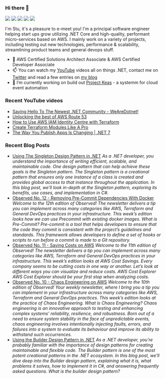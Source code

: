 ### Hi there 👋

[![](https://img.shields.io/badge/-@CodeWithStu-%231DA1F2?style=flat-square&logo=twitter&logoColor=ffffff)](https://twitter.com/CodeWithStu)
[![](https://img.shields.io/badge/-CodeWithStu-white?style=flat-square&logo=discord)](https://discord.codewithstu.tv)
[![](https://img.shields.io/badge/-@im5tu-black?style=flat-square&logo=github)](https://bit.ly/im5tu-github)
[![](https://img.shields.io/badge/-CodeWithStu-red?style=flat-square&logo=youtube)](https://bit.ly/im5tu-yt-sub)
[![](https://img.shields.io/badge/-Stuart%20Blackler-blue?style=flat-square&logo=Linkedin&logoColor=white)](https://bit.ly/im5tu-li)

I'm Stu, it's a pleasure to e-meet you! I'm a principal software engineer helping start ups grow utilizing .NET Core and high-quality, performant micro-services based on AWS. I mainly work on a variety of projects, including testing out new technologies, performance & scalability, streamlining product teams and general devops stuff.

- 🌱 AWS Certified Solutions Architect Associate & AWS Certified Developer Associate
- 📫 You can watch my [YouTube](https://bit.ly/im5tu-yt-sub) videos all on things .NET, contact me on [Twitter](https://twitter.com/CodeWithStu) and read a few entries on [my blog](https://bit.ly/im5tu-articles)
- 🔭 I’m currently working on build out [Project Keas](https://github.com/projectkeas) - a systemm for cloud event automation

### Recent YouTube videos
<!--START_SECTION:youtube-->
- [Saying Hello To The Newest .NET Community - WeAreDotnet!](https:&#x2F;&#x2F;www.youtube.com&#x2F;watch?v&#x3D;nPkNC1msADc)
- [Unlocking the best of AWS Route 53](https:&#x2F;&#x2F;www.youtube.com&#x2F;watch?v&#x3D;oKyouRHsSVw)
- [How to Use AWS IAM Identity Centre with Terraform](https:&#x2F;&#x2F;www.youtube.com&#x2F;watch?v&#x3D;CfA-pOQK8Fg)
- [Create Terraform Modules Like A Pro](https:&#x2F;&#x2F;www.youtube.com&#x2F;watch?v&#x3D;UvuFWued8_M)
- [The Way You Publish Apps Is Changing | .NET 7](https:&#x2F;&#x2F;www.youtube.com&#x2F;watch?v&#x3D;a88szDQ1AEo)
<!--END_SECTION:youtube-->
### Recent Blog Posts
<!--START_SECTION:blog-->
- [Using The Singleton Design Pattern in .NET](https:&#x2F;&#x2F;im5tu.io&#x2F;article&#x2F;2023&#x2F;05&#x2F;using-the-singleton-design-pattern-in-.net&#x2F;) 
*As a .NET developer, you understand the importance of writing efficient, scalable, and maintainable code. One design pattern that can help achieve these goals is the Singleton pattern. The Singleton pattern is a creational pattern that ensures only one instance of a class is created and provides global access to that instance throughout the application. In this blog post, we’ll look in-depth at the Singleton pattern, exploring its benefits, use cases, and implementation in C#.*
- [Observed No. 12 - Removing Pre-Commit Dependencies With Docker](https:&#x2F;&#x2F;im5tu.io&#x2F;article&#x2F;2023&#x2F;05&#x2F;observed-no.-12-removing-pre-commit-dependencies-with-docker&#x2F;) 
*Welcome to the 12th edition of Observed! The newsletter delivers a tip you can implement across many categories like AWS, Terraform and General DevOps practices in your infrastructure. This week’s edition looks how we can use Precommit with existing docker images.
What is Pre-Commit? Pre-commit is a tool that helps developers to ensure that the code they commit is consistent with the project’s guidelines and standards. This framework allows developers to define a set of hooks or scripts to run before a commit is made to a Git repository.*
- [Observed No. 11 - Saving Costs on AWS](https:&#x2F;&#x2F;im5tu.io&#x2F;article&#x2F;2023&#x2F;04&#x2F;observed-no.-11-saving-costs-on-aws&#x2F;) 
*Welcome to the 11th edition of Observed! The newsletter delivers a tip you can implement across many categories like AWS, Terraform and General DevOps practices in your infrastructure. This week’s edition looks at AWS Cost Savings.
Every company seems to be cutting costs in one way or another. Let’s look at different ways you can visualize and reduce costs.
AWS Cost Explorer AWS Cost Explorer should be your first stop when analyzing costs.*
- [Observed No. 10 - Chaos Engineering on AWS](https:&#x2F;&#x2F;im5tu.io&#x2F;article&#x2F;2023&#x2F;03&#x2F;observed-no.-10-chaos-engineering-on-aws&#x2F;) 
*Welcome to the 10th edition of Observed! Your weekly newsletter, where I bring you a tip you can implement in your infrastructure across many categories like AWS, Terraform and General DevOps practices. This week’s edition looks at the practice of Chaos Engineering.
What is Chaos Engineering? Chaos engineering is an innovative approach to testing and enhancing complex systems’ reliability, resilience, and robustness. Born out of a need to ensure system stability in the face of unpredictable events, chaos engineering involves intentionally injecting faults, errors, and failures into a system to evaluate its behaviour and improve its ability to withstand such occurrences.*
- [Using the Builder Design Pattern in .NET](https:&#x2F;&#x2F;im5tu.io&#x2F;article&#x2F;2023&#x2F;03&#x2F;using-the-builder-design-pattern-in-.net&#x2F;) 
*As a .NET developer, you’re probably familiar with the importance of design patterns for creating maintainable and flexible code. The Builder pattern is one of the most potent creational patterns in the .NET ecosystem. In this blog post, we’ll dive deep into the Builder design pattern, explaining what it is, what problems it solves, how to implement it in C#, and answering frequently asked questions.
What is the builder design pattern?*
<!--END_SECTION:blog-->
